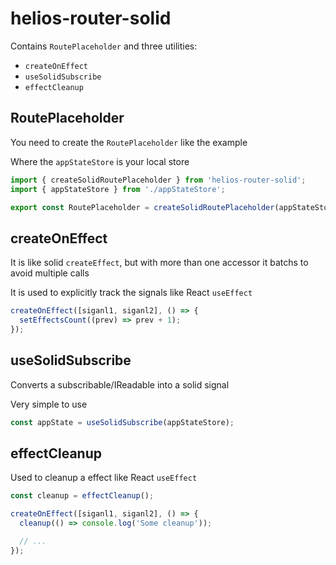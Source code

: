 # helios-router-solid

Contains `RoutePlaceholder` and three utilities:

- `createOnEffect`
- `useSolidSubscribe`
- `effectCleanup`

## RoutePlaceholder

You need to create the `RoutePlaceholder` like the example

Where the `appStateStore` is your local store

```ts
import { createSolidRoutePlaceholder } from 'helios-router-solid';
import { appStateStore } from './appStateStore';

export const RoutePlaceholder = createSolidRoutePlaceholder(appStateStore);
```

## createOnEffect

It is like solid `createEffect`, but with more than one accessor it batchs to avoid multiple calls

It is used to explicitly track the signals like React `useEffect`

```ts
createOnEffect([siganl1, siganl2], () => {
  setEffectsCount((prev) => prev + 1);
});
```

## useSolidSubscribe

Converts a subscribable/IReadable into a solid signal

Very simple to use

```ts
const appState = useSolidSubscribe(appStateStore);
```

## effectCleanup

Used to cleanup a effect like React `useEffect`

```ts
const cleanup = effectCleanup();

createOnEffect([siganl1, siganl2], () => {
  cleanup(() => console.log('Some cleanup'));

  // ...
});
```

